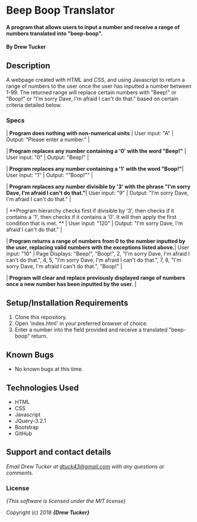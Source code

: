 # Beep Boop Translator

#### A program that allows users to input a number and receive a range of numbers translated into "beep-boop".

#### By **Drew Tucker**

## Description

A webpage created with HTML and CSS, and using Javascript to return a range of numbers to the user once the user has inputted a number between 1-99. The returned range will replace certain numbers with "Beep!" or "Boop!" or "I'm sorry Dave, I'm afraid I can't do that." based on certain criteria detailed below.


### Specs
| **Program does nothing with non-numerical units** | User input: "A" | Output: "Please enter a number." |

| **Program replaces any number containing a '0' with the word "Beep!"** | User input: "0" | Output: "Beep!" |

| **Program replaces any number containing a '1' with the word "Boop!"**| User Input: "1" | Output: ""Boop!"" |

| **Program replaces any number divisible by '3' with the phrase "I'm sorry Dave, I'm afraid I can't do that."**| User input: "9" | Output: "I'm sorry Dave, I'm afraid I can't do that." |

| **Program hierarchy checks first if divisible by '3', then checks if it contains a '1', then checks if it contains a '0'. It will then apply the first condition that is met. ** | User input: "120" | Output: "I'm sorry Dave, I'm afraid I can't do that." |

| **Program returns a range of numbers from 0 to the number inputted by the user, replacing valid numbers with the exceptions listed above.**| User input: "10" | Page Displays: "Beep!", "Boop!", 2, "I'm sorry Dave, I'm afraid I can't do that.", 4, 5, "I'm sorry Dave, I'm afraid I can't do that.", 7, 8, "I'm sorry Dave, I'm afraid I can't do that.", "Boop!" |

| **Program will clear and replace previously displayed range of numbers once a new number has been inputted by the user.** |

## Setup/Installation Requirements

1. Clone this repository.
2. Open 'index.html' in your preferred browser of choice.
3. Enter a number into the field provided and receive a translated "beep-boop" return.

## Known Bugs
* No known bugs at this time.

## Technologies Used
* HTML
* CSS
* Javascript
* JQuery-3.2.1
* Bootstrap
* GitHub

## Support and contact details

_Email Drew Tucker at dtuck43@gmail.com with any questions or comments._

### License

*{This software is licensed under the MIT license}*

Copyright (c) 2018 **_{Drew Tucker}_**

